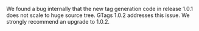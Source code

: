 We found a bug internally that the new tag generation code in release 1.0.1 does not scale to huge source tree. GTags 1.0.2 addresses this issue. We strongly recommend an upgrade to 1.0.2.